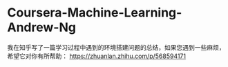 # Coursera-Machine-Learning-Andrew-Ng
我在知乎写了一篇学习过程中遇到的环境搭建问题的总结，如果您遇到一些麻烦，希望它对你有所帮助：
https://zhuanlan.zhihu.com/p/568594171
